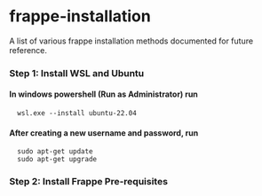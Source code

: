 # frappe-installation
A list of various frappe installation methods documented for future reference.

<h3><b> Step 1: Install WSL and Ubuntu </b></h3>

  #### In windows powershell (Run as Administrator) run 
      wsl.exe --install ubuntu-22.04
      
  #### After creating a new username and password, run 
      sudo apt-get update
      sudo apt-get upgrade
      
<h3><b> Step 2: Install Frappe Pre-requisites </b></h3>
